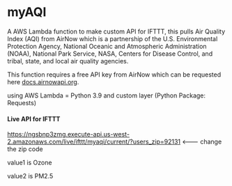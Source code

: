 # myAQI
A AWS Lambda function to make custom API for IFTTT, this pulls Air Quality Index (AQI) from AirNow which is a partnership of the U.S. Environmental Protection Agency, National Oceanic and Atmospheric Administration (NOAA), National Park Service, NASA, Centers for Disease Control, and tribal, state, and local air quality agencies. 

This function requires a free API key from AirNow which can be requested here [docs.airnowapi.org](https://docs.airnowapi.org/account/request/).

using AWS Lambda = Python 3.9 and custom layer (Python Package: Requests)

#### Live API for IFTTT
https://ngsbnp3zmg.execute-api.us-west-2.amazonaws.com/live/ifttt/myaqi/current/?users_zip=92131 <--- change the zip code

value1 is Ozone

value2 is PM2.5

